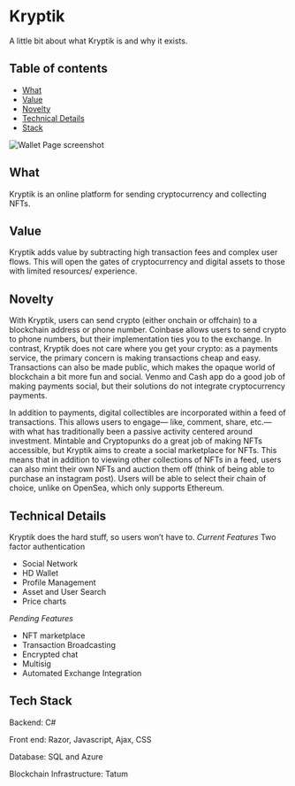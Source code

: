 # Kryptik


A little bit about what Kryptik is and why it exists.

## Table of contents
* [What](#what)
* [Value](#value)
* [Novelty](#novelty)
* [Technical Details](#technical-details)
* [Stack](#tech-stack)

![Wallet Page screenshot](https://jetthays.com/media/external/kryptikPage.PNG)


## What
Kryptik is an online platform for sending cryptocurrency and collecting NFTs.
	
## Value
Kryptik adds value by subtracting high transaction fees and complex user flows. This will open the gates of cryptocurrency and digital assets to those with limited resources/ experience.

## Novelty
With Kryptik, users can send crypto (either onchain or offchain) to a blockchain address or phone number. Coinbase allows users to send crypto to phone numbers, but their implementation ties you to the exchange. In contrast, Kryptik does not care where you get your crypto: as a payments service, the primary concern is making transactions cheap and easy. Transactions can also be made public, which makes the opaque world of blockchain a bit more fun and social. Venmo and Cash app do a good job of making payments social, but their solutions do not integrate cryptocurrency payments.
 
In addition to payments, digital collectibles are incorporated within a feed of transactions. This allows users to engage— like, comment, share, etc.— with what has traditionally been a passive activity centered around investment. Mintable and Cryptopunks do a great job of making NFTs accessible, but Kryptik aims to create a social marketplace for NFTs. This means that in addition to viewing other collections of NFTs in a feed, users can also mint their own NFTs and auction them off (think of being able to purchase an instagram post). Users will be able to select their chain of choice, unlike on OpenSea, which only supports Ethereum.

## Technical Details
Kryptik does the hard stuff, so users won’t have to.
*Current Features*
Two factor authentication
* Social Network
* HD Wallet
* Profile Management
* Asset and User Search
* Price charts

*Pending Features*
* NFT marketplace
* Transaction Broadcasting
* Encrypted chat
* Multisig
* Automated Exchange Integration

## Tech Stack
Backend: C#

Front end: Razor, Javascript, Ajax, CSS

Database: SQL and Azure

Blockchain Infrastructure: Tatum




